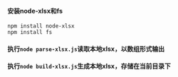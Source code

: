 
#### 安装node-xlsx和fs

```
npm install node-xlsx
npm install fs
```

#### 执行`node parse-xlsx.js`读取本地xlsx，以数组形式输出

#### 执行`node build-xlsx.js`生成本地xlsx，存储在当前目录下